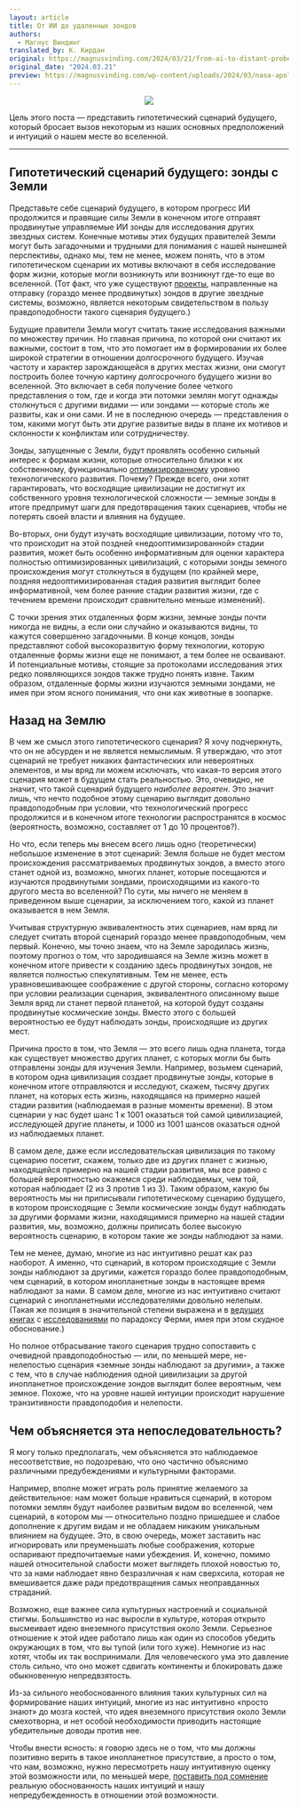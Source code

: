 ```yaml
---
layout: article
title: От ИИ до удаленных зондов
authors:
  - Магнус Виндинг
translated_by: К. Кирдан
original: https://magnusvinding.com/2024/03/21/from-ai-to-distant-probes/
original_date: "2024.03.21"
preview: https://magnusvinding.com/wp-content/uploads/2024/03/nasa-apollo8-dec24-earthrise.jpeg?w=1400
---
```

<center><img src="https://magnusvinding.com/wp-content/uploads/2024/03/nasa-apollo8-dec24-earthrise.jpeg?w=1400"/></center>

Цель этого поста — представить гипотетический сценарий будущего, который бросает вызов некоторым из наших основных предположений и интуиций о нашем месте во вселенной.

---

## Гипотетический сценарий будущего: зонды с Земли

Представьте себе сценарий будущего, в котором прогресс ИИ продолжится и правящие силы Земли в конечном итоге отправят продвинутые управляемые ИИ зонды для исследования других звездных систем. Конечные мотивы этих будущих правителей Земли могут быть загадочными и трудными для понимания с нашей нынешней перспективы, однако мы, тем не менее, можем понять, что в этом гипотетическом сценарии их мотивы включают в себя исследование форм жизни, которые могли возникнуть или возникнут где-то еще во вселенной. (Тот факт, что уже существуют [проекты](https://ru.wikipedia.org/wiki/Breakthrough_Starshot), направленные на отправку (гораздо менее продвинутых) зондов в другие звездные системы, возможно, является некоторым свидетельством в пользу правдоподобности такого сценария будущего.)

Будущие правители Земли могут считать такие исследования важными по множеству причин. Но главная причина, по которой они считают их важными, состоит в том, что это помогает им в формировании их более широкой стратегии в отношении долгосрочного будущего. Изучая частоту и характер зарождающейся в других местах жизни, они смогут построить более точную картину долгосрочного будущего жизни во вселенной. Это включает в себя получение более четкого представления о том, где и когда эти потомки землян могут однажды столкнуться с другими видами — или зондами — которые столь же развиты, как и они сами. И не в последнюю очередь — представления о том, какими могут быть эти другие развитые виды в плане их мотивов и склонности к конфликтам или сотрудничеству.

Зонды, запущенные с Земли, будут проявлять особенно сильный интерес к формам жизни, которые относительно близки к их собственному, функционально [оптимизированному](https://magnusvinding.com/2023/11/18/what-might-we-infer-about-optimized-futures/) уровню технологического развития. Почему? Прежде всего, они хотят гарантировать, что восходящие цивилизации не достигнут их собственного уровня технологической сложности — земные зонды в итоге предпримут шаги для предотвращения таких сценариев, чтобы не потерять своей власти и влияния на будущее.

Во-вторых, они будут изучать восходящие цивилизации, потому что то, что происходит на этой поздней «недооптимизированной» стадии развития, может быть особенно информативным для оценки характера полностью оптимизированных цивилизаций, с которыми зонды земного происхождения могут столкнуться в будущем (по крайней мере, поздняя недооптимизированная стадия развития выглядит более информативной, чем более ранние стадии развития жизни, где с течением времени происходит сравнительно меньше изменений).

С точки зрения этих отдаленных форм жизни, земные зонды почти никогда не видны, а если они случайно и оказываются видны, то кажутся совершенно загадочными. В конце концов, зонды представляют собой высокоразвитую форму технологии, которую отдаленные формы жизни еще не понимают, а тем более не осваивают. И потенциальные мотивы, стоящие за протоколами исследования этих редко появляющихся зондов также трудно понять извне. Таким образом, отдаленные формы жизни изучаются земными зондами, не имея при этом ясного понимания, что они как животные в зоопарке.

## Назад на Землю

В чем же смысл этого гипотетического сценария? Я хочу подчеркнуть, что он не абсурден и не является немыслимым. Я утверждаю, что этот сценарий не требует никаких фантастических или невероятных элементов, и мы вряд ли можем исключать, что какая-то версия этого сценария может в будущем стать реальностью. Это, очевидно, не значит, что такой сценарий будущего _наиболее вероятен_. Это значит лишь, что нечто подобное этому сценарию выглядит довольно правдоподобным при условии, что технологический прогресс продолжится и в конечном итоге технологии распространятся в космос (вероятность, возможно, составляет от 1 до 10 процентов?).

Но что, если теперь мы внесем всего лишь одно (теоретически) небольшое изменение в этот сценарий: Земля больше не будет местом происхождения рассматриваемых продвинутых зондов, а вместо этого станет одной из, возможно, многих планет, которые посещаются и изучаются продвинутыми зондами, происходящими из какого-то другого места во вселенной? По сути, мы ничего не меняем в приведенном выше сценарии, за исключением того, какой из планет оказывается в нем Земля.

Учитывая структурную эквивалентность этих сценариев, нам вряд ли следует считать второй сценарий гораздо менее правдоподобным, чем первый. Конечно, мы точно знаем, что на Земле зародилась жизнь, поэтому прогноз о том, что зародившаяся на Земле жизнь может в конечном итоге привести к созданию здесь продвинутых зондов, не является полностью спекулятивным. Тем не менее, есть уравновешивающее соображение с другой стороны, согласно которому при условии реализации сценария, эквивалентного описанному выше Земля вряд ли станет первой планетой, на которой будут созданы продвинутые космические зонды. Вместо этого с большей вероятностью ее будут наблюдать зонды, происходящие из других мест.

Причина просто в том, что Земля — это всего лишь одна планета, тогда как существует множество других планет, с которых могли бы быть отправлены зонды для изучения Земли. Например, возьмем сценарий, в котором одна цивилизация создает продвинутые зонды, которые в конечном итоге отправляются и исследуют, скажем, тысячу других планет, на которых есть жизнь, находящаяся на примерно нашей стадии развития (наблюдаемая в разные моменты времени). В этом сценарии у нас будет шанс 1 к 1001 оказаться той самой цивилизацией, исследующей другие планеты, и 1000 из 1001 шансов оказаться одной из наблюдаемых планет.

В самом деле, даже если исследовательская цивилизация по такому сценарию посетит, скажем, только две из других планет с жизнью, находящейся примерно на нашей стадии развития, мы все равно с большей вероятностью окажемся среди наблюдаемых, чем той, которая наблюдает (2 из 3 против 1 из 3). Таким образом, какую бы вероятность мы ни приписывали гипотетическому сценарию будущего, в котором происходящие с Земли космические зонды будут наблюдать за другими формами жизни, находящимися примерно на нашей стадии развития, мы, возможно, должны приписать более высокую вероятность сценарию, в котором такие же зонды наблюдают за нами.

Тем не менее, думаю, многие из нас интуитивно решат как раз наоборот. А именно, что сценарий, в котором происходящие с Земли зонды наблюдают за другими, кажется гораздо более правдоподобным, чем сценарий, в котором инопланетные зонды в настоящее время наблюдают за нами. В самом деле, многие из нас интуитивно считают сценарий с инопланетными исследователями довольно нелепым. (Такая же позиция в значительной степени выражена и в [ведущих](https://www.goodreads.com/en/book/show/36794252) [книгах](https://www.goodreads.com/book/show/7335024-the-eerie-silence) с [исследованиями](https://www.goodreads.com/book/show/42362338-solving-fermi-s-paradox) по парадоксу Ферми, имея при этом скудное обоснование.)

Но полное отбрасывание такого сценария трудно сопоставить с очевидной правдоподобностью — или, по меньшей мере, не-нелепостью сценария «земные зонды наблюдают за другими», а также с тем, что в случае наблюдения одной цивилизации за другой инопланетное происхождение зондов выглядит более вероятным, чем земное. Похоже, что на уровне нашей интуиции происходит нарушение транзитивности правдоподобия и нелепости.

## Чем объясняется эта непоследовательность?

Я могу только предполагать, чем объясняется это наблюдаемое несоответствие, но подозреваю, что оно частично объяснимо различными предубеждениями и культурными факторами.

Например, вполне может играть роль принятие желаемого за действительное: нам может больше нравиться сценарий, в котором потомки землян будут наиболее развитым видом во вселенной, чем сценарий, в котором мы — относительно поздно пришедшее и слабое дополнение к другим видам и не обладаем никаким уникальным влиянием на будущее. Это, в свою очередь, может заставить нас игнорировать или преуменьшать любые соображения, которые оспаривают предпочитаемые нами убеждения. И, конечно, помимо нашей относительной слабости может выглядеть плохой новостью то, что за нами наблюдает явно безразличная к нам сверхсила, которая не вмешивается даже ради предотвращения самых неоправданных страданий.

Возможно, еще важнее сила культурных настроений и социальной стигмы. Большинство из нас выросли в культуре, которая открыто высмеивает идею внеземного присутствия около Земли. Серьезное отношение к этой идее работало лишь как один из способов убедить окружающих в том, что вы тупой (или того хуже). Немногие из нас хотят, чтобы их так воспринимали. Для человеческого ума это давление столь сильно, что оно может сдвигать континенты и блокировать даже обыкновенную непредвзятость.

Из-за сильного необоснованного влияния таких культурных сил на формирование наших интуиций, многие из нас интуитивно «просто знают» до мозга костей, что идея внеземного присутствия около Земли смехотворна, и нет особой необходимости приводить настоящие убедительные доводы против нее.

Чтобы внести ясность: я говорю здесь не о том, что мы должны позитивно верить в такое инопланетное присутствие, а просто о том, что нам, возможно, нужно пересмотреть нашу интуитивную оценку этой возможности или, по меньшей мере, [поставить под сомнение](https://magnusvinding.com/2023/07/24/can-we-confidently-dismiss-the-existence-of-near-aliens-probabilities-and-implications/) реальную обоснованность наших интуиций и нашу непредубежденность в отношении этой возможности.
